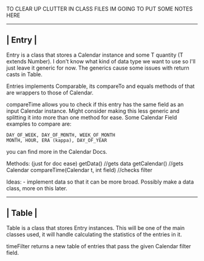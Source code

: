 TO CLEAR UP CLUTTER IN CLASS FILES IM GOING TO PUT SOME NOTES HERE

---------
| Entry |
---------
Entry is a class that stores a Calendar instance and some T quantity
(T extends Number). I don't know what kind of data type we want to use
so I'll just leave it generic for now. The generics cause some issues
with return casts in Table.

Entries implements Comparable, its compareTo and equals methods of that
are wrappers to those of Calendar.

compareTime allows you to check if this entry has the same field
as an input Calendar instance. Might consider making this less generic
and splitting it into more than one method for ease.
Some Calendar Field examples to compare are:

	DAY_OF_WEEK, DAY_OF_MONTH, WEEK_OF_MONTH
	MONTH, HOUR, ERA (kappa), DAY_OF_YEAR

you can find more in the Calendar Docs.

Methods: (just for doc ease)
	getData() //gets data
	getCalendar() //gets Calendar
	compareTime(Calendar t, int field) //checks filter

Ideas:
	- implement data so that it can be more broad. Possibly
	  make a data class, more on this later.



-----------
|  Table  |
-----------
Table is a class that stores Entry instances. This will be one of
the main classes used, it will handle calculating the statistics
of the entries in it.

timeFilter returns a new table of entries that pass the given
Calendar filter field.